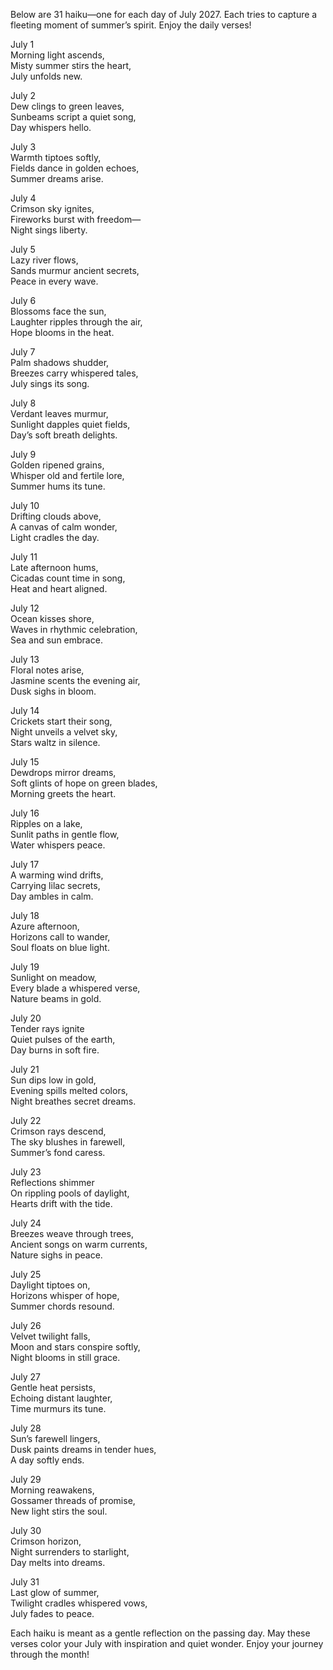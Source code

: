 Below are 31 haiku—one for each day of July 2027. Each tries to capture a fleeting moment of summer’s spirit. Enjoy the daily verses!

July 1  
Morning light ascends,  
Misty summer stirs the heart,  
July unfolds new.

July 2  
Dew clings to green leaves,  
Sunbeams script a quiet song,  
Day whispers hello.

July 3  
Warmth tiptoes softly,  
Fields dance in golden echoes,  
Summer dreams arise.

July 4  
Crimson sky ignites,  
Fireworks burst with freedom—  
Night sings liberty.

July 5  
Lazy river flows,  
Sands murmur ancient secrets,  
Peace in every wave.

July 6  
Blossoms face the sun,  
Laughter ripples through the air,  
Hope blooms in the heat.

July 7  
Palm shadows shudder,  
Breezes carry whispered tales,  
July sings its song.

July 8  
Verdant leaves murmur,  
Sunlight dapples quiet fields,  
Day’s soft breath delights.

July 9  
Golden ripened grains,  
Whisper old and fertile lore,  
Summer hums its tune.

July 10  
Drifting clouds above,  
A canvas of calm wonder,  
Light cradles the day.

July 11  
Late afternoon hums,  
Cicadas count time in song,  
Heat and heart aligned.

July 12  
Ocean kisses shore,  
Waves in rhythmic celebration,  
Sea and sun embrace.

July 13  
Floral notes arise,  
Jasmine scents the evening air,  
Dusk sighs in bloom.

July 14  
Crickets start their song,  
Night unveils a velvet sky,  
Stars waltz in silence.

July 15  
Dewdrops mirror dreams,  
Soft glints of hope on green blades,  
Morning greets the heart.

July 16  
Ripples on a lake,  
Sunlit paths in gentle flow,  
Water whispers peace.

July 17  
A warming wind drifts,  
Carrying lilac secrets,  
Day ambles in calm.

July 18  
Azure afternoon,  
Horizons call to wander,  
Soul floats on blue light.

July 19  
Sunlight on meadow,  
Every blade a whispered verse,  
Nature beams in gold.

July 20  
Tender rays ignite  
Quiet pulses of the earth,  
Day burns in soft fire.

July 21  
Sun dips low in gold,  
Evening spills melted colors,  
Night breathes secret dreams.

July 22  
Crimson rays descend,  
The sky blushes in farewell,  
Summer’s fond caress.

July 23  
Reflections shimmer  
On rippling pools of daylight,  
Hearts drift with the tide.

July 24  
Breezes weave through trees,  
Ancient songs on warm currents,  
Nature sighs in peace.

July 25  
Daylight tiptoes on,  
Horizons whisper of hope,  
Summer chords resound.

July 26  
Velvet twilight falls,  
Moon and stars conspire softly,  
Night blooms in still grace.

July 27  
Gentle heat persists,  
Echoing distant laughter,  
Time murmurs its tune.

July 28  
Sun’s farewell lingers,  
Dusk paints dreams in tender hues,  
A day softly ends.

July 29  
Morning reawakens,  
Gossamer threads of promise,  
New light stirs the soul.

July 30  
Crimson horizon,  
Night surrenders to starlight,  
Day melts into dreams.

July 31  
Last glow of summer,  
Twilight cradles whispered vows,  
July fades to peace.

Each haiku is meant as a gentle reflection on the passing day. May these verses color your July with inspiration and quiet wonder. Enjoy your journey through the month!
